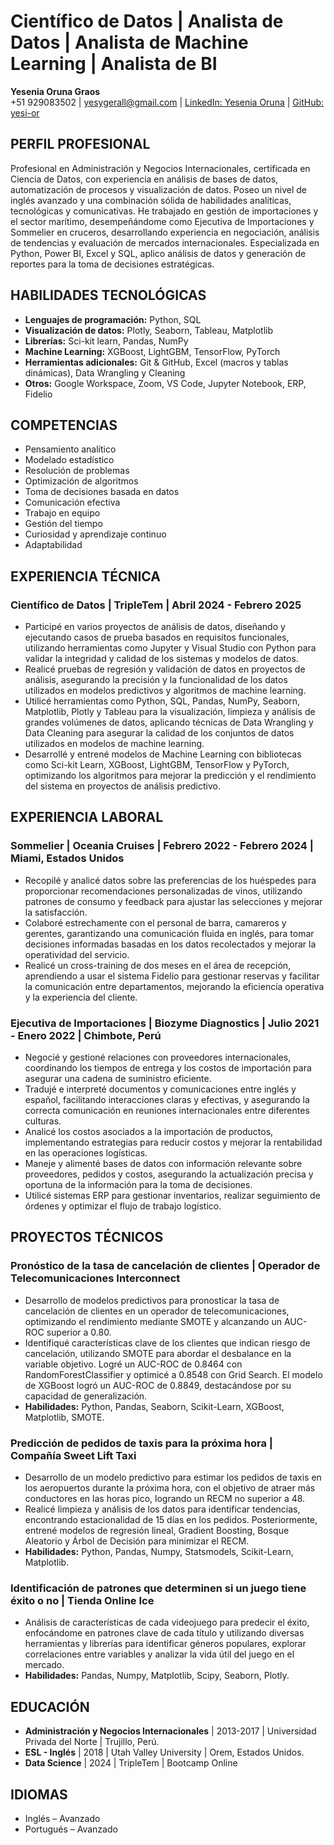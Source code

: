 # Científico de Datos | Analista de Datos | Analista de Machine Learning | Analista de BI
**Yesenia Oruna Graos**  
+51 929083502 | yesygerall@gmail.com | [LinkedIn: Yesenia Oruna](https://www.linkedin.com/in/yesenia-oruna) | [GitHub: yesi-or](https://github.com/yesi-or)

## PERFIL PROFESIONAL

Profesional en Administración y Negocios Internacionales, certificada en Ciencia de Datos, con experiencia en análisis de bases de datos, automatización de procesos y visualización de datos. Poseo un nivel de inglés avanzado y una combinación sólida de habilidades analíticas, tecnológicas y comunicativas. He trabajado en gestión de importaciones y el sector marítimo, desempeñándome como Ejecutiva de Importaciones y Sommelier en cruceros, desarrollando experiencia en negociación, análisis de tendencias y evaluación de mercados internacionales. Especializada en Python, Power BI, Excel y SQL, aplico análisis de datos y generación de reportes para la toma de decisiones estratégicas.

## HABILIDADES TECNOLÓGICAS

- **Lenguajes de programación:** Python, SQL
- **Visualización de datos:** Plotly, Seaborn, Tableau, Matplotlib
- **Librerías:** Sci-kit learn, Pandas, NumPy
- **Machine Learning:** XGBoost, LightGBM, TensorFlow, PyTorch
- **Herramientas adicionales:** Git & GitHub, Excel (macros y tablas dinámicas), Data Wrangling y Cleaning
- **Otros:** Google Workspace, Zoom, VS Code, Jupyter Notebook, ERP, Fidelio

## COMPETENCIAS

- Pensamiento analítico
- Modelado estadístico
- Resolución de problemas
- Optimización de algoritmos
- Toma de decisiones basada en datos
- Comunicación efectiva
- Trabajo en equipo
- Gestión del tiempo
- Curiosidad y aprendizaje continuo
- Adaptabilidad

## EXPERIENCIA TÉCNICA

### Científico de Datos | **TripleTem** | Abril 2024 - Febrero 2025
- Participé en varios proyectos de análisis de datos, diseñando y ejecutando casos de prueba basados en requisitos funcionales, utilizando herramientas como Jupyter y Visual Studio con Python para validar la integridad y calidad de los sistemas y modelos de datos.
- Realicé pruebas de regresión y validación de datos en proyectos de análisis, asegurando la precisión y la funcionalidad de los datos utilizados en modelos predictivos y algoritmos de machine learning.
- Utilicé herramientas como Python, SQL, Pandas, NumPy, Seaborn, Matplotlib, Plotly y Tableau para la visualización, limpieza y análisis de grandes volúmenes de datos, aplicando técnicas de Data Wrangling y Data Cleaning para asegurar la calidad de los conjuntos de datos utilizados en modelos de machine learning.
- Desarrollé y entrené modelos de Machine Learning con bibliotecas como Sci-kit Learn, XGBoost, LightGBM, TensorFlow y PyTorch, optimizando los algoritmos para mejorar la predicción y el rendimiento del sistema en proyectos de análisis predictivo.

## EXPERIENCIA LABORAL

### Sommelier | **Oceania Cruises** | Febrero 2022 - Febrero 2024 | Miami, Estados Unidos
- Recopilé y analicé datos sobre las preferencias de los huéspedes para proporcionar recomendaciones personalizadas de vinos, utilizando patrones de consumo y feedback para ajustar las selecciones y mejorar la satisfacción.
- Colaboré estrechamente con el personal de barra, camareros y gerentes, garantizando una comunicación fluida en inglés, para tomar decisiones informadas basadas en los datos recolectados y mejorar la operatividad del servicio.
- Realicé un cross-training de dos meses en el área de recepción, aprendiendo a usar el sistema Fidelio para gestionar reservas y facilitar la comunicación entre departamentos, mejorando la eficiencia operativa y la experiencia del cliente.

### Ejecutiva de Importaciones | **Biozyme Diagnostics** | Julio 2021 - Enero 2022 | Chimbote, Perú
- Negocié y gestioné relaciones con proveedores internacionales, coordinando los tiempos de entrega y los costos de importación para asegurar una cadena de suministro eficiente.
- Tradujé e interpreté documentos y comunicaciones entre inglés y español, facilitando interacciones claras y efectivas, y asegurando la correcta comunicación en reuniones internacionales entre diferentes culturas.
- Analicé los costos asociados a la importación de productos, implementando estrategias para reducir costos y mejorar la rentabilidad en las operaciones logísticas.
- Maneje y alimenté bases de datos con información relevante sobre proveedores, pedidos y costos, asegurando la actualización precisa y oportuna de la información para la toma de decisiones.
- Utilicé sistemas ERP para gestionar inventarios, realizar seguimiento de órdenes y optimizar el flujo de trabajo logístico.

## PROYECTOS TÉCNICOS

### Pronóstico de la tasa de cancelación de clientes | **Operador de Telecomunicaciones Interconnect**
- Desarrollo de modelos predictivos para pronosticar la tasa de cancelación de clientes en un operador de telecomunicaciones, optimizando el rendimiento mediante SMOTE y alcanzando un AUC-ROC superior a 0.80.
- Identifiqué características clave de los clientes que indican riesgo de cancelación, utilizando SMOTE para abordar el desbalance en la variable objetivo. Logré un AUC-ROC de 0.8464 con RandomForestClassifier y optimicé a 0.8548 con Grid Search. El modelo de XGBoost logró un AUC-ROC de 0.8849, destacándose por su capacidad de generalización.
- **Habilidades:** Python, Pandas, Seaborn, Scikit-Learn, XGBoost, Matplotlib, SMOTE.

### Predicción de pedidos de taxis para la próxima hora | **Compañía Sweet Lift Taxi**
- Desarrollo de un modelo predictivo para estimar los pedidos de taxis en los aeropuertos durante la próxima hora, con el objetivo de atraer más conductores en las horas pico, logrando un RECM no superior a 48.
- Realicé limpieza y análisis de los datos para identificar tendencias, encontrando estacionalidad de 15 días en los pedidos. Posteriormente, entrené modelos de regresión lineal, Gradient Boosting, Bosque Aleatorio y Árbol de Decisión para minimizar el RECM.
- **Habilidades:** Python, Pandas, Numpy, Statsmodels, Scikit-Learn, Matplotlib.

### Identificación de patrones que determinen si un juego tiene éxito o no | **Tienda Online Ice**
- Análisis de características de cada videojuego para predecir el éxito, enfocándome en patrones clave de cada título y utilizando diversas herramientas y librerías para identificar géneros populares, explorar correlaciones entre variables y analizar la vida útil del juego en el mercado.
- **Habilidades:** Pandas, Numpy, Matplotlib, Scipy, Seaborn, Plotly.

## EDUCACIÓN

- **Administración y Negocios Internacionales** | 2013-2017 | Universidad Privada del Norte | Trujillo, Perú.
- **ESL - Inglés** | 2018 | Utah Valley University | Orem, Estados Unidos.
- **Data Science** | 2024 | TripleTem | Bootcamp Online

## IDIOMAS

- Inglés – Avanzado
- Portugués – Avanzado
